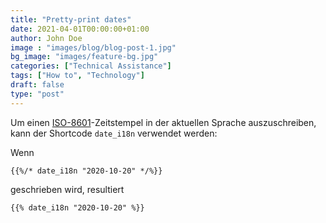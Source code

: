 ```yaml
---
title: "Pretty-print dates"
date: 2021-04-01T00:00:00+01:00
author: John Doe
image : "images/blog/blog-post-1.jpg"
bg_image: "images/feature-bg.jpg"
categories: ["Technical Assistance"]
tags: ["How to", "Technology"]
draft: false
type: "post"
---
```



Um einen [ISO-8601](https://en.wikipedia.org/wiki/ISO_8601)-Zeitstempel in der aktuellen Sprache auszuschreiben, kann der Shortcode `date_i18n` verwendet werden:

Wenn

```
{{%/* date_i18n "2020-10-20" */%}}
```

geschrieben wird, resultiert

```
{{% date_i18n "2020-10-20" %}}
```
